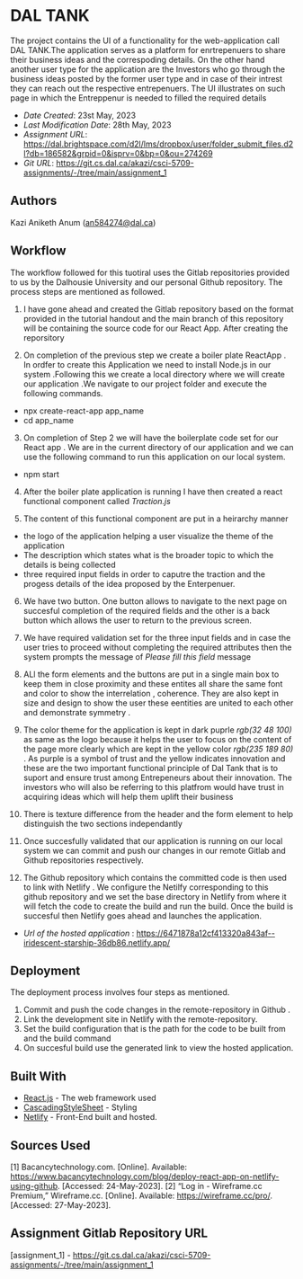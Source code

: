 # DAL TANK

The project contains the UI of a functionality for the web-application call DAL TANK.The application serves as a platform for enrtrepenuers to share their business ideas and the correspoding details. On the other hand another user type for the application are the Investors who go through the business ideas posted by the former user type and in case of their intrest they can reach out the respective entrepenuers. The UI illustrates on such page in which the Entreppenur is needed to filled the required details

- _Date Created_: 23st May, 2023
- _Last Modification Date_: 28th May, 2023
- _Assignment URL_: <https://dal.brightspace.com/d2l/lms/dropbox/user/folder_submit_files.d2l?db=186582&grpid=0&isprv=0&bp=0&ou=274269>
- _Git URL_: <https://git.cs.dal.ca/akazi/csci-5709-assignments/-/tree/main/assignment_1>

## Authors

Kazi Aniketh Anum (an584274@dal.ca)

## Workflow

The workflow followed for this tuotiral uses the Gitlab repositories provided to us by the Dalhousie University and our personal Github repository. The process steps are mentioned as followed.

1. I have gone ahead and created the Gitlab repository based on the format provided in the tutorial handout and the main branch of this repository will be containing the source code for our React App. After creating the reporsitory

2. On completion of the previous step we create a boiler plate ReactApp . In ordfer to create this Application we need to install Node.js in our system .Following this we create a local directory where we will create our application .We navigate to our project folder and execute the following commands.

- npx create-react-app app_name
- cd app_name

3. On completion of Step 2 we will have the boilerplate code set for our React app . We are in the current directory of our application and we can use the following command to run this application on our local system.

- npm start

4. After the boiler plate application is running I have then created a react functional component called _Traction.js_

5. The content of this functional component are put in a heirarchy manner

- the logo of the application helping a user visualize the theme of the application
- The description which states what is the broader topic to which the details is being collected
- three required input fields in order to caputre the traction and the progess details of the idea proposed by the Enterpenuer.

6. We have two button. One button allows to navigate to the next page on succesful completion of the required fields and the other is a back button which allows the user to return to the previous screen.

7. We have required validation set for the three input fields and in case the user tries to proceed without completing the required attributes then the system prompts the message of _Please fill this field_ message

8. ALl the form elements and the buttons are put in a single main box to keep them in close proximity and these entites all share the same font and color to show the interrelation , coherence. They are also kept in size and design to show the user these eentities are united to each other and demonstrate symmetry .
9. The color theme for the application is kept in dark puprle _rgb(32 48 100)_ as same as the logo because it helps the user to focus on the content of the page more clearly which are kept in the yellow color _rgb(235 189 80)_ . As purple is a symbol of trust and the yellow indicates innovation and these are the two important functional principle of Dal Tank that is to suport and ensure trust among Entrepeneurs about their innovation. The investors who will also be referring to this platfrom would have trust in acquiring ideas which will help them uplift their business
10. There is texture difference from the header and the form element to help distinguish the two sections independantly
11. Once succesfully validated that our application is running on our local system we can commit and push our changes in our remote Gitlab and Github repositories respectively.

12. The Github repository which contains the committed code is then used to link with Netlify . We configure the Netilfy corresponding to this github repository and we set the base directory in Netlify from where it will fetch the code to create the build and run the build. Once the build is succesful then Netlify goes ahead and launches the application.

- _Url of the hosted application_ : <https://6471878a12cf413320a843af--iridescent-starship-36db86.netlify.app/>

## Deployment

The deployment process involves four steps as mentioned.

1. Commit and push the code changes in the remote-repository in Github .
2. Link the development site in Netlify with the remote-repository.
3. Set the build configuration that is the path for the code to be built from and the build command
4. On succesful build use the generated link to view the hosted application.

## Built With

- [React.js](http://www.dropwizard.io/1.0.2/docs/) - The web framework used
- [CascadingStyleSheet](https://legacy.reactjs.org/docs/faq-styling.html) - Styling
- [Netlify](https://app.netlify.com/) - Front-End built and hosted.

## Sources Used

[1] Bacancytechnology.com. [Online]. Available: https://www.bacancytechnology.com/blog/deploy-react-app-on-netlify-using-github. [Accessed: 24-May-2023].
[2] “Log in - Wireframe.cc Premium,” Wireframe.cc. [Online]. Available: https://wireframe.cc/pro/. [Accessed: 27-May-2023].

## Assignment Gitlab Repository URL

[assignment_1] - https://git.cs.dal.ca/akazi/csci-5709-assignments/-/tree/main/assignment_1
